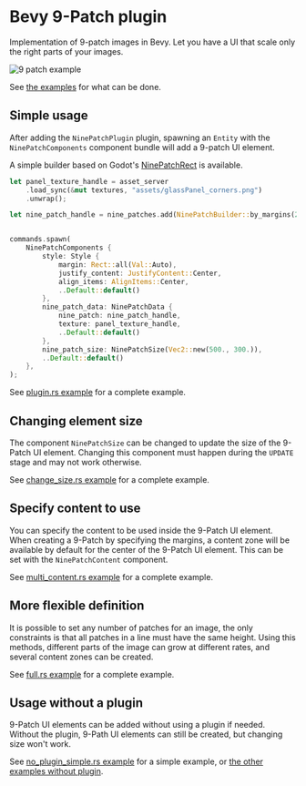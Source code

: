 # Bevy 9-Patch plugin

Implementation of 9-patch images in Bevy. Let you have a UI that scale only the right parts of your images.

![9 patch example](https://raw.githubusercontent.com/mockersf/bevy_extra/master/bevy_ninepatch/result.png)

See [the examples](https://github.com/mockersf/bevy_extra/tree/master/bevy_ninepatch/examples) for what can be done.

## Simple usage

After adding the `NinePatchPlugin` plugin, spawning an `Entity` with the `NinePatchComponents` component bundle will add a 9-patch UI element.

A simple builder based on Godot's [NinePatchRect](https://docs.godotengine.org/en/3.2/classes/class_ninepatchrect.html) is available.

```rust
let panel_texture_handle = asset_server
    .load_sync(&mut textures, "assets/glassPanel_corners.png")
    .unwrap();

let nine_patch_handle = nine_patches.add(NinePatchBuilder::by_margins(20., 20., 20., 20., ()));


commands.spawn(
    NinePatchComponents {
        style: Style {
            margin: Rect::all(Val::Auto),
            justify_content: JustifyContent::Center,
            align_items: AlignItems::Center,
            ..Default::default()
        },
        nine_patch_data: NinePatchData {
            nine_patch: nine_patch_handle,
            texture: panel_texture_handle,
            ..Default::default()
        },
        nine_patch_size: NinePatchSize(Vec2::new(500., 300.)),
        ..Default::default()
    },
);
```

See [plugin.rs example](https://github.com/mockersf/bevy_extra/blob/master/bevy_ninepatch/examples/plugin.rs) for a complete example.

## Changing element size

The component `NinePatchSize` can be changed to update the size of the 9-Patch UI element. Changing this component must happen during the `UPDATE` stage and may not work otherwise.

See [change_size.rs example](https://github.com/mockersf/bevy_extra/blob/master/bevy_ninepatch/examples/change_size.rs) for a complete example.

## Specify content to use

You can specify the content to be used inside the 9-Patch UI element. When creating a 9-Patch by specifying the margins, a content zone will be available by default for the center of the 9-Patch UI element. This can be set with the `NinePatchContent` component.

See [multi_content.rs example](https://github.com/mockersf/bevy_extra/blob/master/bevy_ninepatch/examples/content.rs) for a complete example.

## More flexible definition

It is possible to set any number of patches for an image, the only constraints is that all patches in a line must have the same height. Using this methods, different parts of the image can grow at different rates, and several content zones can be created.

See [full.rs example](https://github.com/mockersf/bevy_extra/blob/master/bevy_ninepatch/examples/full.rs) for a complete example.

## Usage without a plugin

9-Patch UI elements can be added without using a plugin if needed. Without the plugin, 9-Path UI elements can still be created, but changing size won't work.

See [no_plugin_simple.rs example](https://github.com/mockersf/bevy_extra/blob/master/bevy_ninepatch/examples/no_plugin_simple.rs) for a simple example, or [the other examples without plugin](https://github.com/mockersf/bevy_extra/tree/master/bevy_ninepatch/examples#without-plugin).

